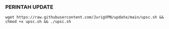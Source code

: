 ### PERINTAH UPDATE 
<pre><code>wget https://raw.githubusercontent.com/JurigVPN/update/main/upsc.sh && chmod +x upsc.sh && ./upsc.sh</code></pre>
